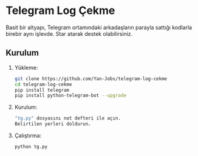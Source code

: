 # Telegram Log Çekme

Basit bir altyapı, Telegram ortamındaki arkadaşların parayla sattığı kodlarla birebir aynı işlevde. Star atarak destek olabilirsiniz.

## Kurulum

1. Yükleme:
   ```bash
   git clone https://github.com/Yan-Jobs/telegram-log-cekme
   cd telegram-log-cekme
   pip install telegram
   pip install python-telegram-bot --upgrade
   ```
2. Kurulum:
   ```bash
   "tg.py" dosyasını not defteri ile açın.
   Belirtilen yerleri doldurun.
   ```
3. Çalıştırma:
   ```bash
   python tg.py
   ```
  
